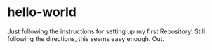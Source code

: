 # hello-world
Just following the instructions for setting up my first Repository!
Still following the directions, this seems easy enough.
Out.
